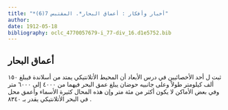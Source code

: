 ```yaml
---
title: "*أخبار وأفكار : أعماق البحار*. المقتبس 7(6)"
author: 
date: 1912-05-18
bibliography: oclc_4770057679-i_77-div_16.d1e5752.bib
---
```




##  أعماق البحار 


 ثبت ل  أحد  الأخصائيين في درس الأبعاد أن المحيط الأتلانتيكي يمتد من أسلاندة فيبلغ  ١٥٠  ألف  كيلومتر طولاً وعلى جانبيه حوضان يبلغ عمق البحر فيهما من  ٤٠٠٠  إلى  ٦٠٠٠  متر وفي بعض الأماكن لا يكون أكثر من  مئة  متر وإن هذه المحال كثيرة الأسماء وأعمق محل في البحر الأتلانتيكي يقدر بـ  ٨٣٤٠  . 
